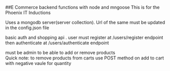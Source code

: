 ##E Commerce backend functions with node and mngoose
This is for the Phoenix IT Inductions

Uses a mongodb server(server collection). Url of the same must be updated in the config.json file

basic auth and shopping api .
user must register at /users/register endpoint 
then authenticate at /users/authenticate endpoint

must be admin to be able to add or remove products</br>
Quick note:
to remove products from carts use POST method on add to cart with negative vaule for quantity 
